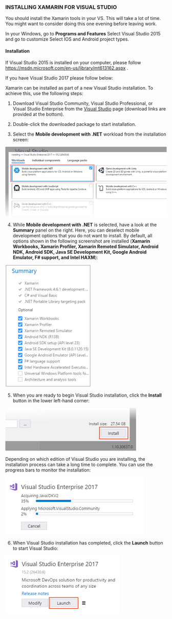 [1]: https://raw.githubusercontent.com/Geeksltd/Zebble.Docs/master/assets/installation/installing-xamarin-for-visual-studio/1.png "Zebble-windows"
[2]: https://raw.githubusercontent.com/Geeksltd/Zebble.Docs/master/assets/installation/installing-xamarin-for-visual-studio/2.png "Zebble-windows"
[3]: https://raw.githubusercontent.com/Geeksltd/Zebble.Docs/master/assets/installation/installing-xamarin-for-visual-studio/3.png "Zebble-windows"
[4]: https://raw.githubusercontent.com/Geeksltd/Zebble.Docs/master/assets/installation/installing-xamarin-for-visual-studio/4.png "Zebble-windows"
[5-1]: https://raw.githubusercontent.com/Geeksltd/Zebble.Docs/master/assets/installation/installing-xamarin-for-visual-studio/5-1.png "Zebble-windows"
[5-2]: https://raw.githubusercontent.com/Geeksltd/Zebble.Docs/master/assets/installation/installing-xamarin-for-visual-studio/5-2.png "Zebble-windows"
[6]: https://raw.githubusercontent.com/Geeksltd/Zebble.Docs/master/assets/installation/installing-xamarin-for-visual-studio/6.png "Zebble-windows"

### INSTALLING XAMARIN FOR VISUAL STUDIO

You should install the Xamarin tools in your VS. This will take a lot of time. You might want to consider doing this one evening before leaving work.

In your Windows, go to **Programs and Features**
Select Visual Studio 2015 and go to customize
Select IOS and Android project types.
 
#### Installation
If Visual Studio 2015 is installed on your computer, please follow https://msdn.microsoft.com/en-us/library/mt613162.aspx .

If you have Visual Studio 2017 please follow below:

Xamarin can be installed as part of a new Visual Studio installation. To achieve this, use the following steps:

1. Download Visual Studio Community, Visual Studio Professional, or Visual Studio Enterprise from the [Visual Studio](https://www.visualstudio.com/vs/) page (download links are provided at the bottom).

2. Double-click the downloaded package to start installation.

3. Select the **Mobile development with .NET** workload from the installation screen:

 
![3]
 

4. While **Mobile development with .NET** is selected, have a look at the **Summary** panel on the right. Here, you can deselect mobile development options that you do not want to install. By default, all options shown in the following screenshot are installed (**Xamarin Workbooks, Xamarin Profiler, Xamarin Remoted Simulator, Android NDK, Android SDK, Java SE Development Kit, Google Android Emulator, F# support, and Intel HAXM**):

![4]

5. When you are ready to begin Visual Studio installation, click the **Install** button in the lower left-hand corner:

![5-1]

Depending on which edition of Visual Studio you are installing, the installation process can take a long time to complete. You can use the progress bars to monitor the installation:

![5-2]

6. When Visual Studio installation has completed, click the **Launch** button to start Visual Studio:

![6]